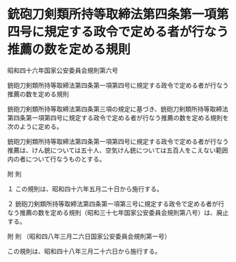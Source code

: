 # 銃砲刀剣類所持等取締法第四条第一項第四号に規定する政令で定める者が行なう推薦の数を定める規則

昭和四十六年国家公安委員会規則第六号

銃砲刀剣類所持等取締法第四条第一項第四号に規定する政令で定める者が行なう推薦の数を定める規則

銃砲刀剣類所持等取締法第四条第三項の規定に基づき、銃砲刀剣類所持等取締法第四条第一項第四号に規定する政令で定める者が行なう推薦の数を定める規則を次のように定める。

銃砲刀剣類所持等取締法第四条第一項第四号に規定する政令で定める者が行なう推薦は、けん銃については五十人、空気けん銃については五百人をこえない範囲内の者について行なうものとする。

附 則

１ この規則は、昭和四十六年五月二十日から施行する。

２ 銃砲刀剣類所持等取締法第四条第一項第三号に規定する政令で定める者が行なう推薦の数を定める規則（昭和三十七年国家公安委員会規則第八号）は、廃止する。

附 則 （昭和四八年三月二六日国家公安委員会規則第一号）

この規則は、昭和四十八年三月二十六日から施行する。
